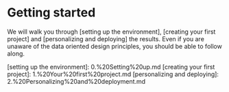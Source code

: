 # Getting started

We will walk you through [setting up the environment], [creating your first
project] and [personalizing and deploying] the results. Even if you are unaware
of the data oriented design principles, you should be able to follow along.

[setting up the environment]: 0.%20Setting%20up.md [creating your first
project]: 1.%20Your%20first%20project.md [personalizing and deploying]:
2.%20Personalizing%20and%20deployment.md
